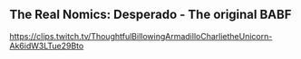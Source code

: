 ## The Real Nomics: Desperado - The original BABF

<https://clips.twitch.tv/ThoughtfulBillowingArmadilloCharlietheUnicorn-Ak6idW3LTue29Bto>

